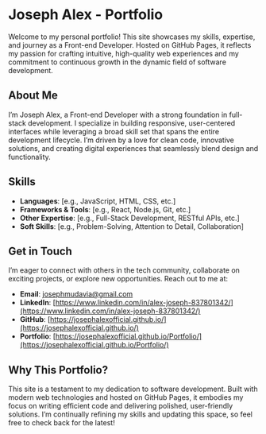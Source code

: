 # Joseph Alex - Portfolio

Welcome to my personal portfolio! This site showcases my skills, expertise, and journey as a Front-end Developer. Hosted on GitHub Pages, it reflects my passion for crafting intuitive, high-quality web experiences and my commitment to continuous growth in the dynamic field of software development.

## About Me

I’m Joseph Alex, a Front-end Developer with a strong foundation in full-stack development. I specialize in building responsive, user-centered interfaces while leveraging a broad skill set that spans the entire development lifecycle. I’m driven by a love for clean code, innovative solutions, and creating digital experiences that seamlessly blend design and functionality.

## Skills

- **Languages**: [e.g., JavaScript, HTML, CSS, etc.]  
- **Frameworks & Tools**: [e.g., React, Node.js, Git, etc.]  
- **Other Expertise**: [e.g., Full-Stack Development, RESTful APIs, etc.]  
- **Soft Skills**: [e.g., Problem-Solving, Attention to Detail, Collaboration]

## Get in Touch

I’m eager to connect with others in the tech community, collaborate on exciting projects, or explore new opportunities. Reach out to me at:

- **Email**: [josephmudavia@gmail.com](mailto:josephmudavia@gmail.com)  
- **LinkedIn**: [https://www.linkedin.com/in/alex-joseph-837801342/](https://www.linkedin.com/in/alex-joseph-837801342/)  
- **GitHub**: [https://josephalexofficial.github.io/](https://josephalexofficial.github.io/)  
- **Portfolio**: [https://josephalexofficial.github.io/Portfolio/](https://josephalexofficial.github.io/Portfolio/)

## Why This Portfolio?

This site is a testament to my dedication to software development. Built with modern web technologies and hosted on GitHub Pages, it embodies my focus on writing efficient code and delivering polished, user-friendly solutions. I’m continually refining my skills and updating this space, so feel free to check back for the latest!
